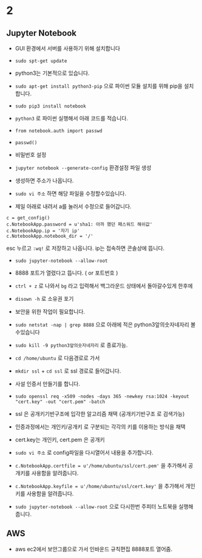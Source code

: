 # 2

## Jupyter Notebook

- GUI 환경에서 서버를 사용하기 위해 설치합니다
- `sudo spt-get update`
- python3는 기본적으로 있습니다.
- `sudo apt-get install python3-pip` 으로 파이썬 모듈 설치를 위해 pip을 설치합니다.
- `sudo pip3 install notebook`
- `python3` 로 파이썬 실행해서 아래 코드를 적습니다.
- `from notebook.auth import passwd`
- `passwd()`
- 비밀번호 설정

- `jupyter notebook --generate-config` 환경설정 파일 생성
- 생성하면 주소가 나옵니다.
- `sudo vi 주소` 하면 해당 파일을 수정할수있습니다.
- 제일 아래로 내려서 a를 눌러서 수정으로 들어갑니다.

```
c = get_config()
c.NotebookApp.password = u'sha1: 아까 했던 패스워드 해쉬값'
c.NotebookApp.ip = '자기 ip'
c.NotebookApp.notebook_dir = '/'
```

esc 누르고 `:wq!` 로 저장하고 나옵니다.
ip는 접속하면 콘솔상에 뜹니다.

- `sudo jupyter-notebook --allow-root`
- 8888 포트가 열렸다고 뜹니다. ( or 포트번호 )

- `ctrl + z` 로 나와서 `bg` 라고 입력해서 백그라운드 상태에서 돌아갈수있게 한후에
- `disown -h` 로 소유권 포기

- 보안을 위한 작업이 필요합니다.
- `sudo netstat -nap | grep 8888` 으로 아래에 적은 python3앞의숫자네자리 볼수있습니다
- `sudo kill -9 python3앞의숫자네자리` 로 종료가능.

- `cd /home/ubuntu` 로 다음경로로 가서
- `mkdir ssl` + `cd ssl` 로 ssl 경로로 들어갑니다.

- 사설 인증서 만들기를 합니다.
- `sudo openssl req -x509 -nodes -days 365 -newkey rsa:1024 -keyout "cert.key" -out "cert.pem" -batch`
- ssl 은 공개키기반구조에 입각한 알고리즘 채택 (공개키기반구조 로 검색가능)
- 인증과정에서는 개인키/공개키 로 구분되는 각각의 키를 이용하는 방식을 채택
- cert.key는 개인키, cert.pem 은 공개키

- `sudo vi 주소` 로 config파일을 다시열어서 내용을 추가합니다.
- `c.NotebookApp.certfile = u'/home/ubuntu/ssl/cert.pem'` 을 추가해서 공개키를 사용함을 알려줍니다.
- `c.NotebookApp.keyfile = u'/home/ubuntu/ssl/cert.key'` 을 추가해서 개인키를 사용함을 알려줍니다.

- `sudo jupyter-notebook --allow-root` 으로 다시한번 주피터 노트북을 실행해줍니다.

## AWS

- aws ec2에서 보안그룹으로 가서 인바운드 규칙편집 8888포트 열어줌.
